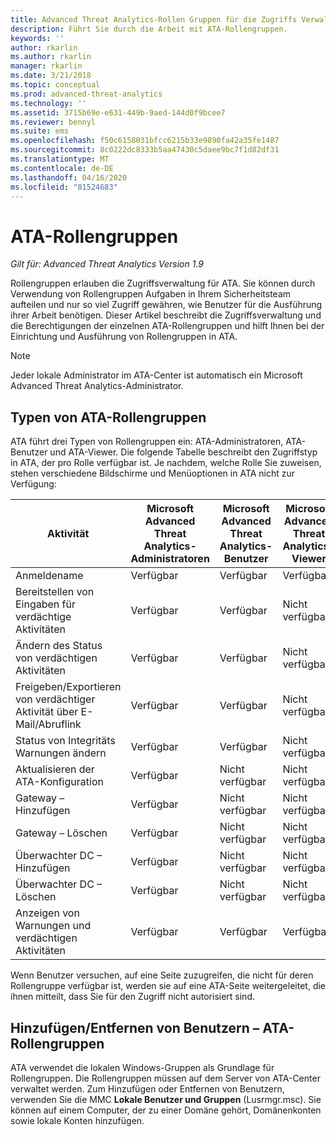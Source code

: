 ```yaml
---
title: Advanced Threat Analytics-Rollen Gruppen für die Zugriffs Verwaltung
description: Führt Sie durch die Arbeit mit ATA-Rollengruppen.
keywords: ''
author: rkarlin
ms.author: rkarlin
manager: rkarlin
ms.date: 3/21/2018
ms.topic: conceptual
ms.prod: advanced-threat-analytics
ms.technology: ''
ms.assetid: 3715b69e-e631-449b-9aed-144d0f9bcee7
ms.reviewer: bennyl
ms.suite: ems
ms.openlocfilehash: f50c6158031bfcc6215b33e9890fa42a35fe1487
ms.sourcegitcommit: 8c0222dc8333b5aa47430c5daee9bc7f1d82df31
ms.translationtype: MT
ms.contentlocale: de-DE
ms.lasthandoff: 04/16/2020
ms.locfileid: "81524683"
---
```

# <a name="ata-role-groups"></a>ATA-Rollengruppen


*Gilt für: Advanced Threat Analytics Version 1.9*

Rollengruppen erlauben die Zugriffsverwaltung für ATA. Sie können durch Verwendung von Rollengruppen Aufgaben in Ihrem Sicherheitsteam aufteilen und nur so viel Zugriff gewähren, wie Benutzer für die Ausführung ihrer Arbeit benötigen. Dieser Artikel beschreibt die Zugriffsverwaltung und die Berechtigungen der einzelnen ATA-Rollengruppen und hilft Ihnen bei der Einrichtung und Ausführung von Rollengruppen in ATA.

> [!NOTE]
> Jeder lokale Administrator im ATA-Center ist automatisch ein Microsoft Advanced Threat Analytics-Administrator.

## <a name="types-of-ata-role-groups"></a>Typen von ATA-Rollengruppen 

ATA führt drei Typen von Rollengruppen ein: ATA-Administratoren, ATA-Benutzer und ATA-Viewer. Die folgende Tabelle beschreibt den Zugriffstyp in ATA, der pro Rolle verfügbar ist. Je nachdem, welche Rolle Sie zuweisen, stehen verschiedene Bildschirme und Menüoptionen in ATA nicht zur Verfügung:

|Aktivität |Microsoft Advanced Threat Analytics-Administratoren|Microsoft Advanced Threat Analytics-Benutzer|Microsoft Advanced Threat Analytics-Viewer|
|----|----|----|----|
|Anmeldename|Verfügbar|Verfügbar|Verfügbar|
|Bereitstellen von Eingaben für verdächtige Aktivitäten|Verfügbar|Verfügbar|Nicht verfügbar|
|Ändern des Status von verdächtigen Aktivitäten|Verfügbar|Verfügbar|Nicht verfügbar|
|Freigeben/Exportieren von verdächtiger Aktivität über E-Mail/Abruflink|Verfügbar|Verfügbar|Nicht verfügbar|
|Status von Integritäts Warnungen ändern|Verfügbar|Verfügbar|Nicht verfügbar|
|Aktualisieren der ATA-Konfiguration|Verfügbar|Nicht verfügbar|Nicht verfügbar|
|Gateway – Hinzufügen|Verfügbar|Nicht verfügbar|Nicht verfügbar|
|Gateway – Löschen |Verfügbar|Nicht verfügbar|Nicht verfügbar|
|Überwachter DC – Hinzufügen |Verfügbar|Nicht verfügbar|Nicht verfügbar|
|Überwachter DC – Löschen|Verfügbar|Nicht verfügbar|Nicht verfügbar|
|Anzeigen von Warnungen und verdächtigen Aktivitäten|Verfügbar|Verfügbar|Verfügbar|


Wenn Benutzer versuchen, auf eine Seite zuzugreifen, die nicht für deren Rollengruppe verfügbar ist, werden sie auf eine ATA-Seite weitergeleitet, die ihnen mitteilt, dass Sie für den Zugriff nicht autorisiert sind. 

## <a name="add--remove-users---ata-role-groups"></a>Hinzufügen/Entfernen von Benutzern – ATA-Rollengruppen 

ATA verwendet die lokalen Windows-Gruppen als Grundlage für Rollengruppen. Die Rollengruppen müssen auf dem Server von ATA-Center verwaltet werden.
Zum Hinzufügen oder Entfernen von Benutzern, verwenden Sie die MMC **Lokale Benutzer und Gruppen** (Lusrmgr.msc). Sie können auf einem Computer, der zu einer Domäne gehört, Domänenkonten sowie lokale Konten hinzufügen. 

